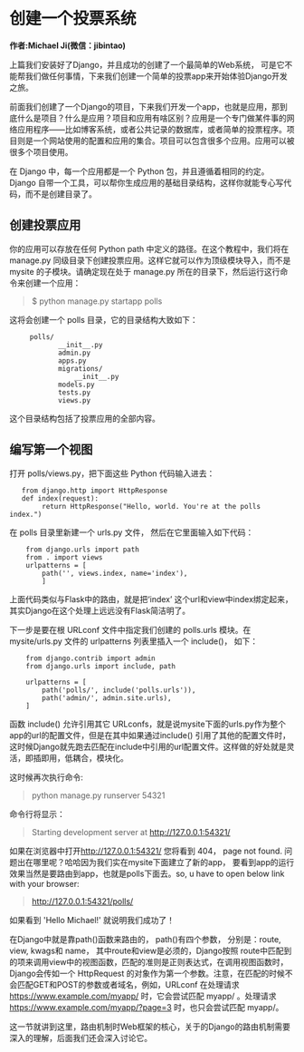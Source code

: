 # 创建一个投票系统

__作者:Michael Ji(微信：jibintao)__

上篇我们安装好了Django，并且成功的创建了一个最简单的Web系统， 可是它不能帮我们做任何事情，下来我们创建一个简单的投票app来开始体验Django开发之旅。

前面我们创建了一个Django的项目，下来我们开发一个app，也就是应用，那到底什么是项目？什么是应用？项目和应用有啥区别？应用是一个专门做某件事的网络应用程序——比如博客系统，或者公共记录的数据库，或者简单的投票程序。项目则是一个网站使用的配置和应用的集合。项目可以包含很多个应用。应用可以被很多个项目使用。

在 Django 中，每一个应用都是一个 Python 包，并且遵循着相同的约定。Django 自带一个工具，可以帮你生成应用的基础目录结构，这样你就能专心写代码，而不是创建目录了。

## __创建投票应用__

你的应用可以存放在任何 Python path 中定义的路径。在这个教程中，我们将在 manage.py 同级目录下创建投票应用。这样它就可以作为顶级模块导入，而不是 mysite 的子模块。请确定现在处于 manage.py 所在的目录下，然后运行这行命令来创建一个应用：
>$ python manage.py startapp polls

这将会创建一个 polls 目录，它的目录结构大致如下：

         polls/
                __init__.py
                admin.py
                apps.py
                migrations/
                    __init__.py
                models.py
                tests.py
                views.py

这个目录结构包括了投票应用的全部内容。

## __编写第一个视图__

打开 polls/views.py，把下面这些 Python 代码输入进去：

       from django.http import HttpResponse
       def index(request):
            return HttpResponse("Hello, world. You're at the polls index.")

在 polls 目录里新建一个 urls.py 文件， 然后在它里面输入如下代码：

        from django.urls import path
        from . import views
        urlpatterns = [
            path('', views.index, name='index'),
            ]
上面代码类似与Flask中的路由，就是把‘index’ 这个url和view中index绑定起来，其实Django在这个处理上远远没有Flask简洁明了。

下一步是要在根 URLconf 文件中指定我们创建的 polls.urls 模块。在 mysite/urls.py 文件的 urlpatterns 列表里插入一个 include()， 如下：

        from django.contrib import admin
        from django.urls import include, path

        urlpatterns = [
            path('polls/', include('polls.urls')),
            path('admin/', admin.site.urls),
        ]

函数 include() 允许引用其它 URLconfs，就是说mysite下面的urls.py作为整个app的url的配置文件，但是在其中如果通过include() 引用了其他的配置文件时， 这时候Django就先跑去匹配在include中引用的url配置文件。这样做的好处就是灵活，即插即用，低耦合，模块化。

这时候再次执行命令:  
> python manage.py runserver 54321

命令行将显示：
> Starting development server at <http://127.0.0.1:54321/>

如果在浏览器中打开<http://127.0.0.1:54321/> 您将看到 404， page not found. 问题出在哪里呢？哈哈因为我们实在mysite下面建立了新的app， 要看到app的运行效果当然是要路由到app，也就是polls下面去。so, u have to open below link with your browser:
> <http://127.0.0.1:54321/polls/>

如果看到 'Hello Michael!' 就说明我们成功了！

在Django中就是靠path()函数来路由的， path()有四个参数， 分别是：route, view, kwags和 name， 其中route和view是必须的，Django按照 route中匹配到的项来调用view中的视图函数，匹配的准则是正则表达式，在调用视图函数时，Django会传如一个 HttpRequest 的对象作为第一个参数。注意，在匹配的时候不会匹配GET和POST的参数或者域名，例如，URLconf 在处理请求 <https://www.example.com/myapp/>  时，它会尝试匹配 myapp/ 。处理请求 <https://www.example.com/myapp/?page=3> 时，也只会尝试匹配 myapp/。

这一节就讲到这里，路由机制时Web框架的核心，关于的Django的路由机制需要深入的理解，后面我们还会深入讨论它。